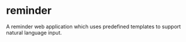 # reminder
A reminder web application which uses predefined templates to support natural language input.
